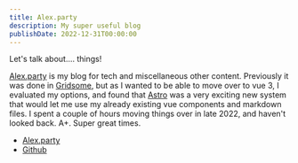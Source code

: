 ```yaml
---
title: Alex.party
description: My super useful blog
publishDate: 2022-12-31T00:00:00
---
```


Let's talk about.... things!

[Alex.party](https://alex.party) is my blog for tech and miscellaneous other content.
Previously it was done in [Gridsome](https://gridsome.org), but as I wanted to be able to move over to vue 3,
I evaluated my options, and found that [Astro](https://astro.build) was a very exciting new system that would let me use
my already existing vue components and markdown files. I spent a couple of hours moving things over in late
2022, and haven't looked back. A+. Super great times.

- [Alex.party](https://alex.party)
- [Github](https://github.com/fimion/alex-party)
